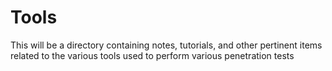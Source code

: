 # Tools

This will be a directory containing notes, tutorials, and other pertinent items related to the various tools used to perform various penetration tests